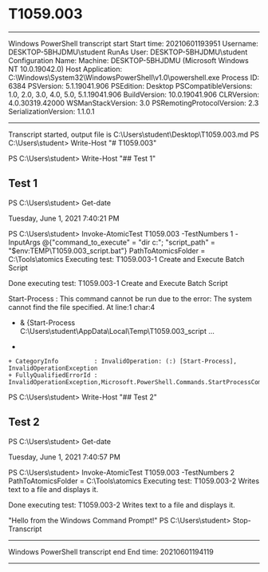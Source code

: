 # T1059.003

**********************
Windows PowerShell transcript start
Start time: 20210601193951
Username: DESKTOP-5BHJDMU\student
RunAs User: DESKTOP-5BHJDMU\student
Configuration Name: 
Machine: DESKTOP-5BHJDMU (Microsoft Windows NT 10.0.19042.0)
Host Application: C:\Windows\System32\WindowsPowerShell\v1.0\powershell.exe
Process ID: 6384
PSVersion: 5.1.19041.906
PSEdition: Desktop
PSCompatibleVersions: 1.0, 2.0, 3.0, 4.0, 5.0, 5.1.19041.906
BuildVersion: 10.0.19041.906
CLRVersion: 4.0.30319.42000
WSManStackVersion: 3.0
PSRemotingProtocolVersion: 2.3
SerializationVersion: 1.1.0.1
**********************
Transcript started, output file is C:\Users\student\Desktop\T1059.003.md
PS C:\Users\student> Write-Host "# T1059.003"

PS C:\Users\student> Write-Host "## Test 1"

## Test 1
PS C:\Users\student> Get-date

Tuesday, June 1, 2021 7:40:21 PM


PS C:\Users\student> Invoke-AtomicTest T1059.003 -TestNumbers 1 -InputArgs @{"command_to_execute" = "dir c:\"; "script_path" = "$env:TEMP\T1059.003_script.bat"}
PathToAtomicsFolder = C:\Tools\atomics
Executing test:
T1059.003-1 Create and Execute Batch Script

Done executing test:
T1059.003-1 Create and Execute Batch Script

Start-Process : This command cannot be run due to the error: The system cannot find the file specified.
At line:1 char:4
+ & {Start-Process C:\Users\student\AppData\Local\Temp\T1059.003_script ...
+    ~~~~~~~~~~~~~~~~~~~~~~~~~~~~~~~~~~~~~~~~~~~~~~~~~~~~~~~~~~~~~~~~~~
    + CategoryInfo          : InvalidOperation: (:) [Start-Process], InvalidOperationException
    + FullyQualifiedErrorId : InvalidOperationException,Microsoft.PowerShell.Commands.StartProcessCommand

PS C:\Users\student> Write-Host "## Test 2"

## Test 2
PS C:\Users\student> Get-date

Tuesday, June 1, 2021 7:40:57 PM


PS C:\Users\student> Invoke-AtomicTest T1059.003 -TestNumbers 2
PathToAtomicsFolder = C:\Tools\atomics
Executing test:
T1059.003-2 Writes text to a file and displays it.

Done executing test:
T1059.003-2 Writes text to a file and displays it.

"Hello from the Windows Command Prompt!"
PS C:\Users\student> Stop-Transcript
**********************
Windows PowerShell transcript end
End time: 20210601194119
**********************
